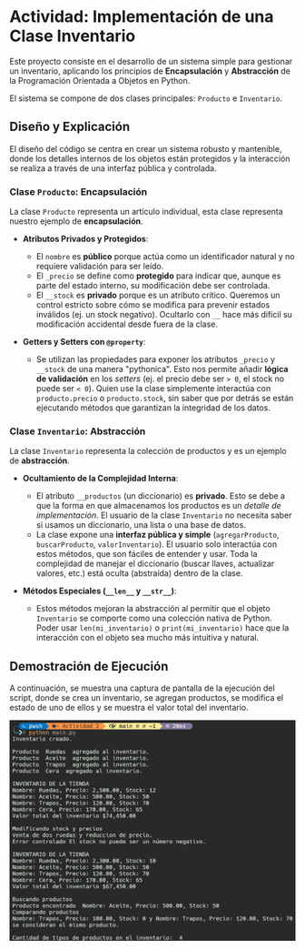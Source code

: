 # Actividad: Implementación de una Clase Inventario

Este proyecto consiste en el desarrollo de un sistema simple para gestionar un inventario, aplicando los principios de **Encapsulación** y **Abstracción** de la Programación Orientada a Objetos en Python.

El sistema se compone de dos clases principales: `Producto` e `Inventario`.

## Diseño y Explicación

El diseño del código se centra en crear un sistema robusto y mantenible, donde los detalles internos de los objetos están protegidos y la interacción se realiza a través de una interfaz pública y controlada.

### Clase `Producto`: Encapsulación

La clase `Producto` representa un artículo individual, esta clase representa nuestro ejemplo de **encapsulación**.

- **Atributos Privados y Protegidos**:

  - El `nombre` es **público** porque actúa como un identificador natural y no requiere validación para ser leído.
  - El `_precio` se define como **protegido** para indicar que, aunque es parte del estado interno, su modificación debe ser controlada.
  - El `__stock` es **privado** porque es un atributo crítico. Queremos un control estricto sobre cómo se modifica para prevenir estados inválidos (ej. un stock negativo). Ocultarlo con `__` hace más difícil su modificación accidental desde fuera de la clase.

- **Getters y Setters con `@property`**:
  - Se utilizan las propiedades para exponer los atributos `_precio` y `__stock` de una manera "pythonica". Esto nos permite añadir **lógica de validación** en los _setters_ (ej. el precio debe ser `> 0`, el stock no puede ser `< 0`). Quien use la clase simplemente interactúa con `producto.precio` o `producto.stock`, sin saber que por detrás se están ejecutando métodos que garantizan la integridad de los datos.

### Clase `Inventario`: Abstracción

La clase `Inventario` representa la colección de productos y es un ejemplo de **abstracción**.

- **Ocultamiento de la Complejidad Interna**:

  - El atributo `__productos` (un diccionario) es **privado**. Esto se debe a que la forma en que almacenamos los productos es un _detalle de implementación_. El usuario de la clase `Inventario` no necesita saber si usamos un diccionario, una lista o una base de datos.
  - La clase expone una **interfaz pública y simple** (`agregarProducto`, `buscarProducto`, `valorInventario`). El usuario solo interactúa con estos métodos, que son fáciles de entender y usar. Toda la complejidad de manejar el diccionario (buscar llaves, actualizar valores, etc.) está oculta (abstraída) dentro de la clase.

- **Métodos Especiales (`__len__` y `__str__`)**:
  - Estos métodos mejoran la abstracción al permitir que el objeto `Inventario` se comporte como una colección nativa de Python. Poder usar `len(mi_inventario)` o `print(mi_inventario)` hace que la interacción con el objeto sea mucho más intuitiva y natural.

## Demostración de Ejecución

A continuación, se muestra una captura de pantalla de la ejecución del script, donde se crea un inventario, se agregan productos, se modifica el estado de uno de ellos y se muestra el valor total del inventario.

![Ejemplo de ejecución del inventario](/Unidad%202/Actividad%202/PruebaImagen/demostracion.png)
